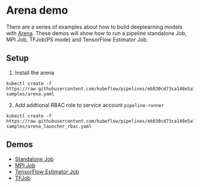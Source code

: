 # Arena demo

There are a series of examples about how to build deeplearning models with [Arena](https://github.com/kubeflow/arena). These demos will show how to run a pipeline standalone Job, MPI Job, TFJob(PS mode) and TensorFlow Estimator Job.

## Setup

1. Install the arena

```
kubectl create -f https://raw.githubusercontent.com/kubeflow/pipelines/eb830cd73ca148e5a1a6485a9374c2dc068314bc/samples/arena-samples/arena.yaml
```

2. Add addtional RBAC role to service account `pipeline-runner`

```
kubectl create -f https://raw.githubusercontent.com/kubeflow/pipelines/eb830cd73ca148e5a1a6485a9374c2dc068314bc/samples/arena-samples/arena_launcher_rbac.yaml
```

## Demos

- [Standalone Job](standalonejob/README.md)
- [MPI Job](mpi/README.md)
- [TensorFlow Estimator Job]()
- [TFJob]()

